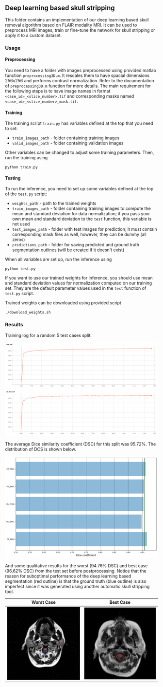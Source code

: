 ## Deep learning based skull stripping

This folder contains an implementation of our deep learning based skull removal algorithm based on FLAIR modality MRI.
It can be used to preprocess MRI images, train or fine-tune the network for skull stripping or apply it to a custom dataset.

### Usage

#### Preprocessing
You need to have a folder with images preprocessed using provided matlab function `preprocessing3D.m`.
It rescales them to have spacial dimensions 256x256 and performs contrast normalization.
Refer to the documentation of `preprocessing3D.m` function for more details.
The main requirement for the following steps is to have image names in format `<case_id>_<slice_number>.tif` and corresponding masks named `<case_id>_<slice_number>_mask.tif`.

#### Training
The training script `train.py` has variables defined at the top that you need to set:

- `train_images_path` - folder containing training images
- `valid_images_path` - folder containing validation images
    
Other variables can be changed to adjust some training parameters.
Then, run the training using
```
python train.py
```

#### Testing
To run the inference, you need to set up some variables defined at the top of the `test.py` script:

- `weights_path` - path to the trained weights
- `train_images_path` - folder containing training images to compute the mean and standard deviation for data normalization; if you pass your own mean and standard deviation to the `test` function, this variable is not used
- `test_images_path` - folder with test images for prediction; it must contain corresponding mask files as well, however, they can be dummy (all zeros)
- `predictions_path` - folder for saving predicted and ground truth segmentation outlines (will be created if it doesn't exist)

When all variables are set up, run the inference using
```
python test.py
```

If you want to use our trained weights for inference, you should use mean and standard deviation values for normalization computed on our training set.
They are the default parameter values used in the `test` function of `test.py` script.

Trained weights can be downloaded using provided script
```
./download_weights.sh 
```

### Results
Training log for a random 5 test cases split:

![training](training.png)

The average Dice similarity coefficient (DSC) for this split was 95.72%.
The distribution of DCS is shown below.

![DCS](DSC.png)

And some qualitative results for the worst (94.76% DSC) and best case (96.62% DSC) from the test set before postprocessing.
Notice that the reason for suboptimal performance of the deep learning based segmentation (red outline) is that the ground truth (blue outline) is also imperfect since it was generated using another automatic skull stripping tool.

| Worst Case | Best Case |
|:----------:|:---------:|
|![Worst case](DU_5851.gif)|![Best case](CS_6669.gif)|
